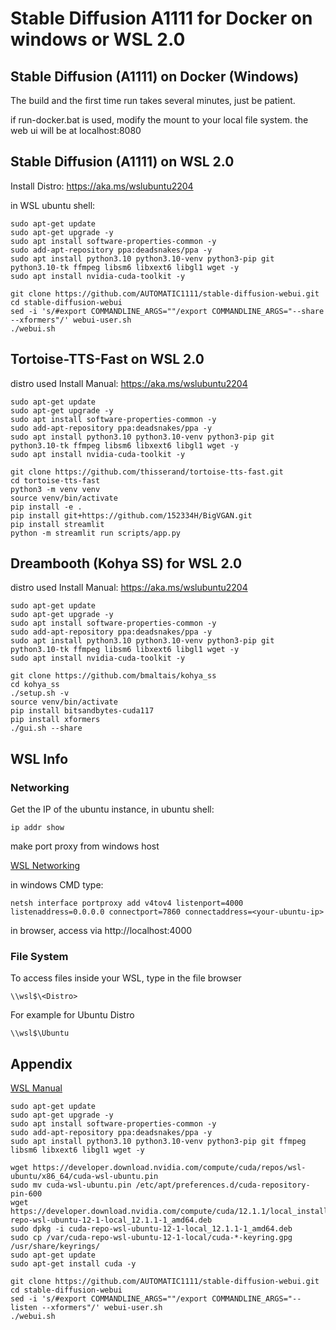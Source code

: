 # Stable Diffusion A1111 for Docker on windows or WSL 2.0

## Stable Diffusion (A1111) on Docker (Windows)

The build and the first time run takes several minutes, just be patient.

if run-docker.bat is used, modify the mount to your local file system. the web ui will be at localhost:8080

## Stable Diffusion (A1111) on WSL 2.0

Install Distro: https://aka.ms/wslubuntu2204

in WSL ubuntu shell:

``` shell
sudo apt-get update
sudo apt-get upgrade -y
sudo apt install software-properties-common -y
sudo add-apt-repository ppa:deadsnakes/ppa -y
sudo apt install python3.10 python3.10-venv python3-pip git python3.10-tk ffmpeg libsm6 libxext6 libgl1 wget -y
sudo apt install nvidia-cuda-toolkit -y

git clone https://github.com/AUTOMATIC1111/stable-diffusion-webui.git
cd stable-diffusion-webui
sed -i 's/#export COMMANDLINE_ARGS=""/export COMMANDLINE_ARGS="--share --xformers"/' webui-user.sh
./webui.sh
```

## Tortoise-TTS-Fast on WSL 2.0

distro used Install Manual: https://aka.ms/wslubuntu2204

``` shell
sudo apt-get update
sudo apt-get upgrade -y
sudo apt install software-properties-common -y
sudo add-apt-repository ppa:deadsnakes/ppa -y
sudo apt install python3.10 python3.10-venv python3-pip git python3.10-tk ffmpeg libsm6 libxext6 libgl1 wget -y
sudo apt install nvidia-cuda-toolkit -y

git clone https://github.com/thisserand/tortoise-tts-fast.git
cd tortoise-tts-fast
python3 -m venv venv
source venv/bin/activate
pip install -e .
pip install git+https://github.com/152334H/BigVGAN.git
pip install streamlit
python -m streamlit run scripts/app.py
```

## Dreambooth (Kohya SS) for WSL 2.0

distro used Install Manual: https://aka.ms/wslubuntu2204

``` shell
sudo apt-get update
sudo apt-get upgrade -y
sudo apt install software-properties-common -y
sudo add-apt-repository ppa:deadsnakes/ppa -y
sudo apt install python3.10 python3.10-venv python3-pip git python3.10-tk ffmpeg libsm6 libxext6 libgl1 wget -y
sudo apt install nvidia-cuda-toolkit -y

git clone https://github.com/bmaltais/kohya_ss
cd kohya_ss
./setup.sh -v
source venv/bin/activate
pip install bitsandbytes-cuda117
pip install xformers
./gui.sh --share
```

## WSL Info

### Networking

Get the IP of the ubuntu instance, in ubuntu shell:

``` shell
ip addr show
```

make port proxy from windows host

[WSL Networking](https://learn.microsoft.com/en-us/windows/wsl/networking)

in windows CMD type:

``` shell
netsh interface portproxy add v4tov4 listenport=4000 listenaddress=0.0.0.0 connectport=7860 connectaddress=<your-ubuntu-ip>
```

in browser, access via http://localhost:4000

### File System

To access files inside your WSL, type in the file browser

``` shell
\\wsl$\<Distro>
```

For example for Ubuntu Distro

``` shell
\\wsl$\Ubuntu
```

## Appendix

[WSL Manual](https://github.com/MicrosoftDocs/WSL/blob/main/WSL/install-manual.md)

``` shell
sudo apt-get update
sudo apt-get upgrade -y
sudo apt install software-properties-common -y
sudo add-apt-repository ppa:deadsnakes/ppa -y
sudo apt install python3.10 python3.10-venv python3-pip git ffmpeg libsm6 libxext6 libgl1 wget -y

wget https://developer.download.nvidia.com/compute/cuda/repos/wsl-ubuntu/x86_64/cuda-wsl-ubuntu.pin
sudo mv cuda-wsl-ubuntu.pin /etc/apt/preferences.d/cuda-repository-pin-600
wget https://developer.download.nvidia.com/compute/cuda/12.1.1/local_installers/cuda-repo-wsl-ubuntu-12-1-local_12.1.1-1_amd64.deb
sudo dpkg -i cuda-repo-wsl-ubuntu-12-1-local_12.1.1-1_amd64.deb
sudo cp /var/cuda-repo-wsl-ubuntu-12-1-local/cuda-*-keyring.gpg /usr/share/keyrings/
sudo apt-get update
sudo apt-get install cuda -y

git clone https://github.com/AUTOMATIC1111/stable-diffusion-webui.git
cd stable-diffusion-webui
sed -i 's/#export COMMANDLINE_ARGS=""/export COMMANDLINE_ARGS="--listen --xformers"/' webui-user.sh
./webui.sh
```
